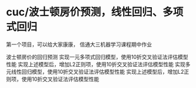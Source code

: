 # cuc/波士顿房价预测，线性回归、多项式回归
第一个项目，可以给大家康康，
信通大三机器学习课程期中作业

波士顿房价的回归预测
实现一元多项式回归模型，使用10折交叉验证法评估模型性能
实现上述模型后，增加L2正则项，使用10折交叉验证法评估模型性能
实现多元线性回归模型，使用10折交叉验证法评估模型性能
实现上述模型后，增加L2正则项，使用10折交叉验证法评估模型性能

